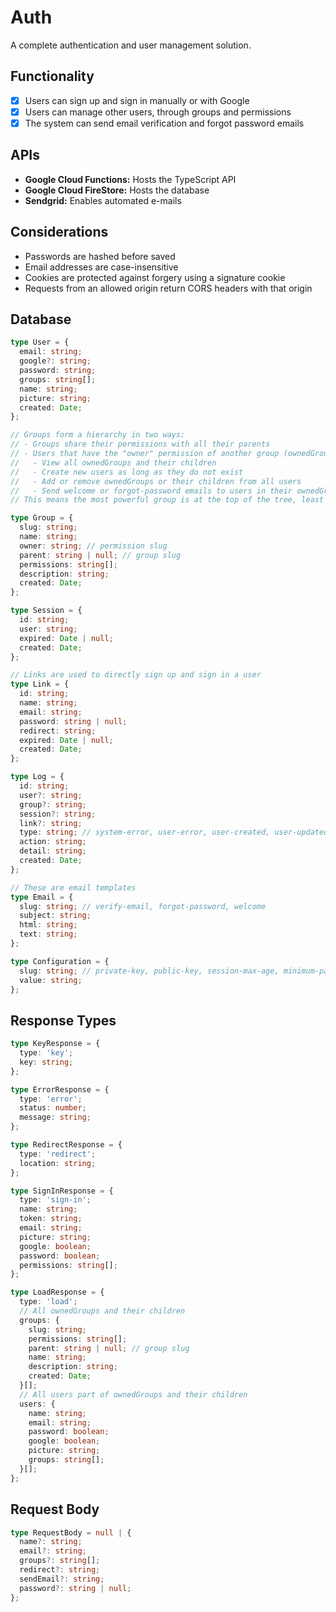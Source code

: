 # Auth

A complete authentication and user management solution.

## Functionality

- [x] Users can sign up and sign in manually or with Google
- [x] Users can manage other users, through groups and permissions
- [x] The system can send email verification and forgot password emails

## APIs

- **Google Cloud Functions:** Hosts the TypeScript API
- **Google Cloud FireStore:** Hosts the database
- **Sendgrid:** Enables automated e-mails

## Considerations

- Passwords are hashed before saved
- Email addresses are case-insensitive
- Cookies are protected against forgery using a signature cookie
- Requests from an allowed origin return CORS headers with that origin

## Database

```typescript
type User = {
  email: string;
  google?: string;
  password: string;
  groups: string[];
  name: string;
  picture: string;
  created: Date;
};

// Groups form a hierarchy in two ways:
// - Groups share their permissions with all their parents
// - Users that have the "owner" permission of another group (ownedGroup) can:
//   - View all ownedGroups and their children
//   - Create new users as long as they do not exist
//   - Add or remove ownedGroups or their children from all users
//   - Send welcome or forgot-password emails to users in their ownedGroups or their children
// This means the most powerful group is at the top of the tree, least powerful is at the bottom

type Group = {
  slug: string;
  name: string;
  owner: string; // permission slug
  parent: string | null; // group slug
  permissions: string[];
  description: string;
  created: Date;
};

type Session = {
  id: string;
  user: string;
  expired: Date | null;
  created: Date;
};

// Links are used to directly sign up and sign in a user
type Link = {
  id: string;
  name: string;
  email: string;
  password: string | null;
  redirect: string;
  expired: Date | null;
  created: Date;
};

type Log = {
  id: string;
  user?: string;
  group?: string;
  session?: string;
  link?: string;
  type: string; // system-error, user-error, user-created, user-updated, session-created, user-signed-in, email-sent
  action: string;
  detail: string;
  created: Date;
};

// These are email templates
type Email = {
  slug: string; // verify-email, forgot-password, welcome
  subject: string;
  html: string;
  text: string;
};

type Configuration = {
  slug: string; // private-key, public-key, session-max-age, minimum-password-length, allowed-origin
  value: string;
};
```

## Response Types

```typescript
type KeyResponse = {
  type: 'key';
  key: string;
};

type ErrorResponse = {
  type: 'error';
  status: number;
  message: string;
};

type RedirectResponse = {
  type: 'redirect';
  location: string;
};

type SignInResponse = {
  type: 'sign-in';
  name: string;
  token: string;
  email: string;
  picture: string;
  google: boolean;
  password: boolean;
  permissions: string[];
};

type LoadResponse = {
  type: 'load';
  // All ownedGroups and their children
  groups: {
    slug: string;
    permissions: string[];
    parent: string | null; // group slug
    name: string;
    description: string;
    created: Date;
  }[];
  // All users part of ownedGroups and their children
  users: {
    name: string;
    email: string;
    password: boolean;
    google: boolean;
    picture: string;
    groups: string[];
  }[];
};
```

## Request Body

```typescript
type RequestBody = null | {
  name?: string;
  email?: string;
  groups?: string[];
  redirect?: string;
  sendEmail?: string;
  password?: string | null;
};
```
